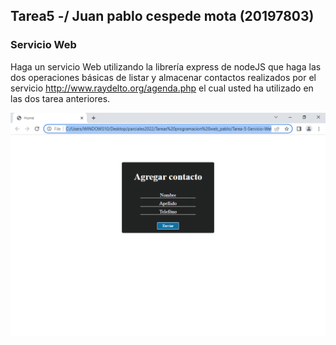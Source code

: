 ## Tarea5 -/ Juan pablo cespede mota (20197803)

### Servicio Web

Haga un servicio Web utilizando la librería express de nodeJS que haga las dos operaciones básicas de listar y almacenar contactos realizados por el servicio http://www.raydelto.org/agenda.php el cual usted ha utilizado en las dos tarea anteriores. 

![Principal](./img/capture1.png)
